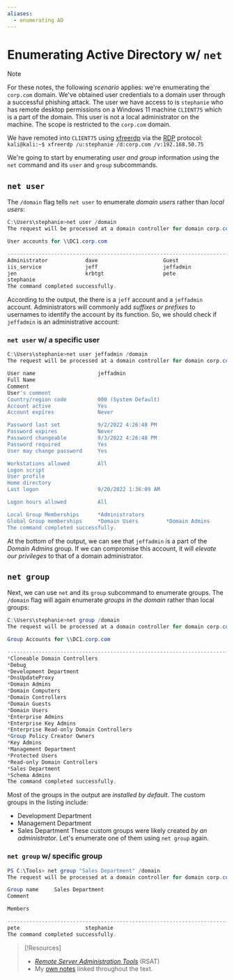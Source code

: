 ```yaml
---
aliases:
  - enumerating AD
---
```

# Enumerating Active Directory w/ `net`
> [!Note]
> For these notes, the following *scenario* applies: we're enumerating the `corp.com` domain. We've obtained user credentials to a domain user through a successful phishing attack. The user we have access to is `stephanie` who has remote desktop permissions on a Windows 11 machine `CLIENT75` which is a part of the domain. This user is not a local administrator on the machine. The scope is restricted to the `corp.com` domain.
> 
> We have remoted into `CLIENT75` using [xfreerdp](../../../CLI-tools/linux/remote/xfreerdp.md) via the [RDP](../../../networking/protocols/RDP.md) protocol:
> `kali@kali:~$ xfreerdp /u:stephanie /d:corp.com /v:192.168.50.75`

We're going to start by enumerating *user and group* information using the `net` command and its `user` and `group` subcommands. 
## `net user`
The `/domain` flag tells `net user` to enumerate *domain users* rather than *local users*:
```powershell
C:\Users\stephanie>net user /domain
The request will be processed at a domain controller for domain corp.com.

User accounts for \\DC1.corp.com

-------------------------------------------------------------------------------
Administrator            dave                     Guest
iis_service              jeff                     jeffadmin
jen                      krbtgt                   pete
stephanie
The command completed successfully.
```
According to the output, the there is a `jeff` account and a `jeffadmin` account. Administrators will commonly add *suffixes or prefixes* to usernames to identify the account by its function. So, we should check if `jeffadmin` is an administrative account:
### `net user` w/ a specific user
```powershell
C:\Users\stephanie>net user jeffadmin /domain
The request will be processed at a domain controller for domain corp.com.

User name                    jeffadmin
Full Name
Comment
User's comment
Country/region code          000 (System Default)
Account active               Yes
Account expires              Never

Password last set            9/2/2022 4:26:48 PM
Password expires             Never
Password changeable          9/3/2022 4:26:48 PM
Password required            Yes
User may change password     Yes

Workstations allowed         All
Logon script
User profile
Home directory
Last logon                   9/20/2022 1:36:09 AM

Logon hours allowed          All

Local Group Memberships      *Administrators
Global Group memberships     *Domain Users         *Domain Admins
The command completed successfully.
```
At the bottom of the output, we can see that `jeffadmin` is a part of the *Domain Admins* group. If we can compromise this account, it will *elevate our privileges* to that of a domain administrator.
## `net group`
Next, we can use `net` and its `group` subcommand to enumerate groups. The `/domain` flag will again enumerate *groups in the domain* rather than local groups:
```powershell
C:\Users\stephanie>net group /domain
The request will be processed at a domain controller for domain corp.com.

Group Accounts for \\DC1.corp.com

-------------------------------------------------------------------------------
*Cloneable Domain Controllers
*Debug
*Development Department
*DnsUpdateProxy
*Domain Admins
*Domain Computers
*Domain Controllers
*Domain Guests
*Domain Users
*Enterprise Admins
*Enterprise Key Admins
*Enterprise Read-only Domain Controllers
*Group Policy Creator Owners
*Key Admins
*Management Department
*Protected Users
*Read-only Domain Controllers
*Sales Department
*Schema Admins
The command completed successfully.
```
Most of the groups in the output are *installed by default*. The custom groups in the listing include:
- Development Department
- Management Department
- Sales Department
These custom groups were likely created *by an administrator*. Let's enumerate one of them using `net group` again.
### `net group` w/ specific group
```powershell
PS C:\Tools> net group "Sales Department" /domain
The request will be processed at a domain controller for domain corp.com.

Group name     Sales Department
Comment

Members

-------------------------------------------------------------------------------
pete                     stephanie
The command completed successfully.
```

> [!Resources]
> - [_Remote Server Administration Tools_](https://learn.microsoft.com/en-us/troubleshoot/windows-server/system-management-components/remote-server-administration-tools) (RSAT)
> - My [own notes](https://github.com/trshpuppy/obsidian-notes) linked throughout the text.
> 